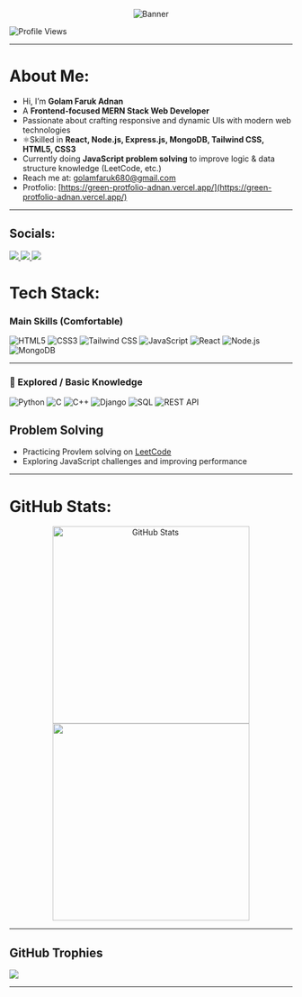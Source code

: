 <!-- Banner -->
<p align="center">
  <img src="https://i.ibb.co.com/LXHnqLMn/Purple-Abstract-Graphic-Design-Linked-In-Article-Cover-Image.png" alt="Banner" />
</p>

<p align="left">
  <img src="https://komarev.com/ghpvc/?username=adnan683515&label=Profile%20views&color=0e75b6&style=flat" alt="Profile Views" />
</p>

---

#  About Me:
- Hi, I’m **Golam Faruk Adnan**
-  A **Frontend-focused MERN Stack Web Developer**
-  Passionate about crafting responsive and dynamic UIs with modern web technologies  
- ⚛Skilled in **React, Node.js, Express.js, MongoDB, Tailwind CSS, HTML5, CSS3**
- Currently doing **JavaScript problem solving** to improve logic & data structure knowledge (LeetCode, etc.)
-  Reach me at: [golamfaruk680@gmail.com](mailto:golamfaruk680@gmail.com)
-  Protfolio: [https://green-protfolio-adnan.vercel.app/](https://green-protfolio-adnan.vercel.app/)

---

## Socials:

<p>
  <a href="https://www.linkedin.com/in/golam-faruk-adnan-bb7794352/" target="_blank">
    <img src="https://img.shields.io/badge/LinkedIn-%230077B5.svg?logo=linkedin&logoColor=white" />
  </a>
  <a href="mailto:golamfaruk680@gmail.com">
    <img src="https://img.shields.io/badge/Gmail-D14836?logo=gmail&logoColor=white" />
  </a>
  <a href="https://leetcode.com/u/Golam_Faruk_Adnan/" target="_blank">
    <img src="https://img.shields.io/badge/LeetCode-FFA116?logo=leetcode&logoColor=black" />
  </a>
</p>


#  Tech Stack:

### Main Skills (Comfortable)
![HTML5](https://img.shields.io/badge/HTML5-e34c26?style=for-the-badge&logo=html5&logoColor=white)
![CSS3](https://img.shields.io/badge/CSS3-264de4?style=for-the-badge&logo=css3&logoColor=white)
![Tailwind CSS](https://img.shields.io/badge/Tailwind_CSS-38B2AC?style=for-the-badge&logo=tailwind-css&logoColor=white)
![JavaScript](https://img.shields.io/badge/JavaScript-F7DF1E?style=for-the-badge&logo=javascript&logoColor=black)
![React](https://img.shields.io/badge/React-20232a?style=for-the-badge&logo=react&logoColor=61DAFB)
![Node.js](https://img.shields.io/badge/Node.js-339933?style=for-the-badge&logo=nodedotjs&logoColor=white)
![MongoDB](https://img.shields.io/badge/MongoDB-4EA94B?style=for-the-badge&logo=mongodb&logoColor=white)

---

### 🧪 Explored / Basic Knowledge
![Python](https://img.shields.io/badge/Python-3776AB?style=for-the-badge&logo=python&logoColor=white)
![C](https://img.shields.io/badge/C-00599C?style=for-the-badge&logo=c&logoColor=white)
![C++](https://img.shields.io/badge/C++-00599C?style=for-the-badge&logo=c%2B%2B&logoColor=white)
![Django](https://img.shields.io/badge/Django-092E20?style=for-the-badge&logo=django&logoColor=white)
![SQL](https://img.shields.io/badge/SQL-4479A1?style=for-the-badge&logo=postgresql&logoColor=white)
![REST API](https://img.shields.io/badge/REST_API-FF6F00?style=for-the-badge&logo=postman&logoColor=white)



## Problem Solving

- Practicing Provlem solving on  [LeetCode](https://leetcode.com/u/Golam_Faruk_Adnan/)
- Exploring JavaScript challenges and improving performance

---

# GitHub Stats:

<p align="center">
  <img src="https://github-readme-stats.vercel.app/api?username=adnan683515&show_icons=true&theme=dark&hide_border=true" width="350" alt="GitHub Stats" />
  <img src="https://github-readme-stats.vercel.app/api/top-langs/?username=adnan683515&theme=dark&hide_border=true&layout=compact" width="350" />
</p>

---

##  GitHub Trophies

![](https://github-profile-trophy.vercel.app/?username=adnan683515&theme=radical&no-frame=true&no-bg=false&margin-w=4)

---

<!-- Proudly created with GPRM ( https://gprm.itsvg.in ) -->
